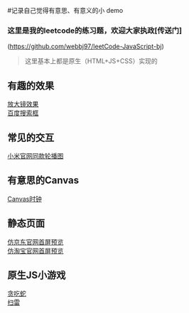 #记录自己觉得有意思、有意义的小 demo

### 这里是我的leetcode的练习题，欢迎大家执政[传送门]
(https://github.com/webbj97/leetCode-JavaScript-bj)

> 这里基本上都是原生（HTML+JS+CSS）实现的

## 有趣的效果

[放大镜效果](https://webbj97.github.io/web-demo-bj/effect/magnifier/index.html)  
[百度搜索框](https://webbj97.github.io/web-demo-bj/JSDemo/associate.html)

## 常见的交互

[小米官网同款轮播图](https://webbj97.github.io/web-demo-bj/slider/slider-mi/demo.html)

## 有意思的Canvas

[Canvas时钟](https://webbj97.github.io/web-demo-bj/canvas-svg%E7%9B%B8%E5%85%B3/clock/index.html)  

## 静态页面

[仿京东官网首屏预览](https://webbj97.github.io/web-demo-bj/静态官网/京东官网/demo.html)  
[仿淘宝官网首屏预览](https://webbj97.github.io/web-demo-bj/静态官网/淘宝首屏/index.html)  

## 原生JS小游戏

[贪吃蛇](https://webbj97.github.io/web-demo-bj/JSGame/snake/index.html)  
[扫雷](https://webbj97.github.io/web-demo-bj/JSGame/landmine/index.html)
